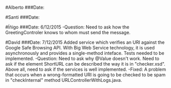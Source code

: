 #Alberto
###Date: 

#Santi
###Date:

#Íñigo
###Date: 6/12/2015
-Question: Need to ask how the GreetingControler knows to whom must send 
the message.

#David
###Date: 7/12/2015
Added service which verifies an URI against the Google Safe Browsing API.
With Big Web Service technology, it is used asynchronously and provides a
single-method inteface. Tests needed to be implemented.
-Question: Need to ask why @Value doesn't work. Need to ask if the element
	ShortURL can be described the way it is in "checker.xsd". Above all, need 
	to ask if the services is well implemented.
-Fixed: A problem that occurs when a wrong-formatted URI is going to be checked
		to be spam in "checkInternal" method URLControllerWithLogs.java.
